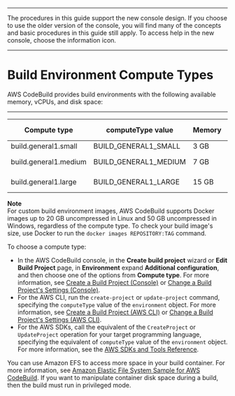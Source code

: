--------

 The procedures in this guide support the new console design\. If you choose to use the older version of the console, you will find many of the concepts and basic procedures in this guide still apply\. To access help in the new console, choose the information icon\.

--------

# Build Environment Compute Types<a name="build-env-ref-compute-types"></a>

AWS CodeBuild provides build environments with the following available memory, vCPUs, and disk space:


****  

| Compute type | computeType value | Memory | vCPUs | Disk space | Operating system | 
| --- | --- | --- | --- | --- | --- | 
| build\.general1\.small | BUILD\_GENERAL1\_SMALL | 3 GB | 2 | 64 GB | Linux | 
| build\.general1\.medium | BUILD\_GENERAL1\_MEDIUM | 7 GB | 4 | 128 GB | Linux, Windows | 
| build\.general1\.large | BUILD\_GENERAL1\_LARGE | 15 GB | 8 | 128 GB | Linux, Windows | 

**Note**  
For custom build environment images, AWS CodeBuild supports Docker images up to 20 GB uncompressed in Linux and 50 GB uncompressed in Windows, regardless of the compute type\. To check your build image's size, use Docker to run the `docker images REPOSITORY:TAG` command\.

To choose a compute type:
+ In the AWS CodeBuild console, in the **Create build project** wizard or **Edit Build Project** page, in **Environment** expand **Additional configuration**, and then choose one of the options from **Compute type**\. For more information, see [Create a Build Project \(Console\)](create-project.md#create-project-console) or [Change a Build Project's Settings \(Console\)](change-project.md#change-project-console)\.
+ For the AWS CLI, run the `create-project` or `update-project` command, specifying the `computeType` value of the `environment` object\. For more information, see [Create a Build Project \(AWS CLI\)](create-project.md#create-project-cli) or [Change a Build Project's Settings \(AWS CLI\)](change-project.md#change-project-cli)\.
+ For the AWS SDKs, call the equivalent of the `CreateProject` or `UpdateProject` operation for your target programming language, specifying the equivalent of `computeType` value of the `environment` object\. For more information, see the [AWS SDKs and Tools Reference](sdk-ref.md)\.

You can use Amazon EFS to access more space in your build container\. For more information, see [Amazon Elastic File System Sample for AWS CodeBuild](sample-efs.md)\. If you want to manipulate container disk space during a build, then the build must run in privileged mode\.